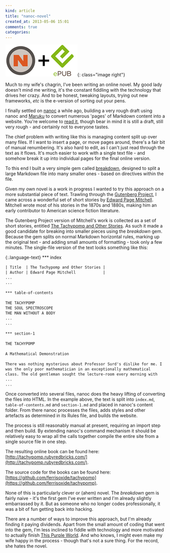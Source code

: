 ```yaml
---
kind: article
title: "nanoc-novel"
created_at: 2013-05-06 15:01
comments: true
categories:
---
```


![nanoc and ePub logos](/images/posts/nanoc-epub-logos.png){: class="image right"}

Much to my wife's chagrin, I've been writing an online novel. My good lady doesn't mind me writing, it's the constant fiddling with the technology that drives her crazy. And to be honest, tweaking layouts, trying out new frameworks, _etc_ is the e-version of sorting out your pens.

<!--READMORE-->

I finally settled on [nanoc](http://nanoc.ws/) a while ago, building a very rough draft using nanoc and [Maruku](https://github.com/bhollis/maruku) to convert numerous 'pages' of Markdown content into a website. You're welcome to [read it](http://thispurpleworld.com), though bear in mind it is still a draft, still very rough - and certainly not to everyone tastes.

The chief problem with writing like this is managing content split up over many files. If I want to insert a page, or move pages around, there's a fair bit of manual renumbering. It's also hard to edit, as I can't just read through the text as it flows. It's much easier to work with a single text file - and somehow break it up into individual pages for the final online version.

To this end I built a very simple gem called [breakdown](https://github.com/ferrisoxide/breakdown), designed to split a large Markdown file into many smaller ones - based on directives within the file.

Given my own novel is a work in progress I wanted to try this approach on a more substantial piece of text. Trawling through the [Gutenberg Project](http://gutenberg.net.au), I came across a wonderful set of short stories by [Edward Page Mitchell](http://en.wikipedia.org/wiki/Edward_Page_Mitchell). Mitchell wrote most of his stories in the 1870s and 1880s, making him an early contributor to American science fiction literature.

The Gutenberg Project version of Mitchell's work is collected as a set of short stories, entitled [The Tachypomp and Other Stories](http://gutenberg.net.au/ebooks06/0602521.txt). As such it made a good candidate for breaking into smaller pieces using the *breakdown* gem. Because the gem splits on normal Markdown horizontal rules, marking up the original text - and adding small amounts of formatting - took only a few minutes. The single-file version of the text looks something like this:


{:.language-text}
    *** index

    | Title  | The Tachypomp and Other Stories |
    | Author | Edward Page Mitchell            |
    ...
    ...

    *** table-of-contents

    THE TACHYPOMP
    THE SOUL SPECTROSCOPE
    THE MAN WITHOUT A BODY
    ...
    ...

    *** section-1

    THE TACHYPOMP

    A Mathematical Demonstration

    There was nothing mysterious about Professor Surd's dislike for me. I
    was the only poor mathematician in an exceptionally mathematical
    class. The old gentleman sought the lecture-room every morning with
    ...
    ...


Once converted into several files, nanoc does the heavy lifting of converting the files into HTML. In the example above, the text is split into `index.md`, `table-of-contents.md` and `section-1.md` and placed in nanoc's content folder. From there nanoc processes the files, adds styles and other artefacts as determined in its Rules file, and builds the website.

The process is still reasonably manual at present, requiring an import step and then build. By extending nanoc's command mechanism it should be relatively easy to wrap all the calls together compile the entire site from a single source file in one step.

The resulting online book can be found here: [http://tachypomp.rubyredbricks.com/](http://tachypomp.rubyredbricks.com/).

The source code for the books can be found here: [https://github.com/ferrisoxide/tachypomp](https://github.com/ferrisoxide/tachypomp).

None of this is particularly clever or (ahem) novel. The *breakdown* gem is fairly naive - it's the first gem I've ever written and I'm already slightly embarrassed by it. But as someone who no longer codes professionally, it was a bit of fun getting back into hacking.

There are a number of ways to improve this approach, but I'm already finding it paying dividends. Apart from the small amount of coding that went into the gem, I'm less inclined to fiddle with technology and more motivated to actually finish [This Purple World](http://thispurpleworld.com). And who knows, I might even make my wife happy in the process - though that's not a sure thing. For the record, she hates the novel.
